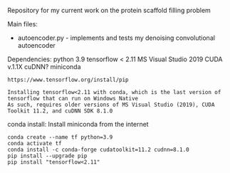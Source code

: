 Repository for my current work on the protein scaffold filling problem

Main files: 
- autoencoder.py - implements and tests my denoising convolutional autoencoder

Dependencies: 
    python 3.9
    tensorflow < 2.11
    MS Visual Studio 2019
    CUDA v.1.1X
    cuDNN?
    miniconda

    https://www.tensorflow.org/install/pip

    Installing tensorflow<2.11 with conda, which is the last version of tensorflow that can run on Windows Native
    As such, requires older versions of MS Visual Studio (2019), CUDA Toolkit 11.2, and cuDNN SDK 8.1.0

conda install:
    Install miniconda from the internet

    conda create --name tf python=3.9
    conda activate tf
    conda install -c conda-forge cudatoolkit=11.2 cudnn=8.1.0
    pip install --upgrade pip
    pip install "tensorflow<2.11" 
